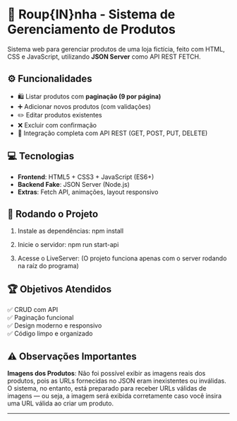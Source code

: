 # 🧥 Roup{IN}nha - Sistema de Gerenciamento de Produtos

Sistema web para gerenciar produtos de uma loja fictícia, feito com HTML, CSS e JavaScript, utilizando **JSON Server** como API REST FETCH.

## ⚙️ Funcionalidades

- 🛍️ Listar produtos com **paginação (9 por página)**
- ➕ Adicionar novos produtos (com validações)
- ✏️ Editar produtos existentes
- ❌ Excluir com confirmação
- 🔄 Integração completa com API REST (GET, POST, PUT, DELETE)

## 💻 Tecnologias

- **Frontend**: HTML5 + CSS3 + JavaScript (ES6+)
- **Backend Fake**: JSON Server (Node.js)
- **Extras**: Fetch API, animações, layout responsivo

## 🚀 Rodando o Projeto

1. Instale as dependências:
   npm install

2. Inicie o servidor:
   npm run start-api

3. Acesse o LiveServer:
    (O projeto funciona apenas com o server rodando na raíz do programa)

## 🏆 Objetivos Atendidos

✅ CRUD com API  
✅ Paginação funcional  
✅ Design moderno e responsivo  
✅ Código limpo e organizado

## ⚠️ Observações Importantes

**Imagens dos Produtos**: Não foi possível exibir as imagens reais dos produtos, pois as URLs fornecidas no JSON eram inexistentes ou inválidas. O sistema, no entanto, está preparado para receber URLs válidas de imagens — ou seja, a imagem será exibida corretamente caso você insira uma URL válida ao criar um produto.

---

